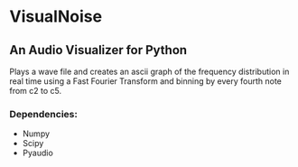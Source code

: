 # VisualNoise

## An Audio Visualizer for Python

Plays a wave file and creates an ascii graph of the frequency distribution in real time using a 
Fast Fourier Transform and binning by every fourth note from c2 to c5.

### Dependencies:  
  * Numpy  
  * Scipy  
  * Pyaudio  
